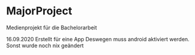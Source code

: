 # MajorProject
 Medienprojekt für die Bachelorarbeit
 
 16.09.2020
 Erstellt für eine App
	Deswegen muss android aktiviert werden.
	Sonst wurde noch nix geändert
